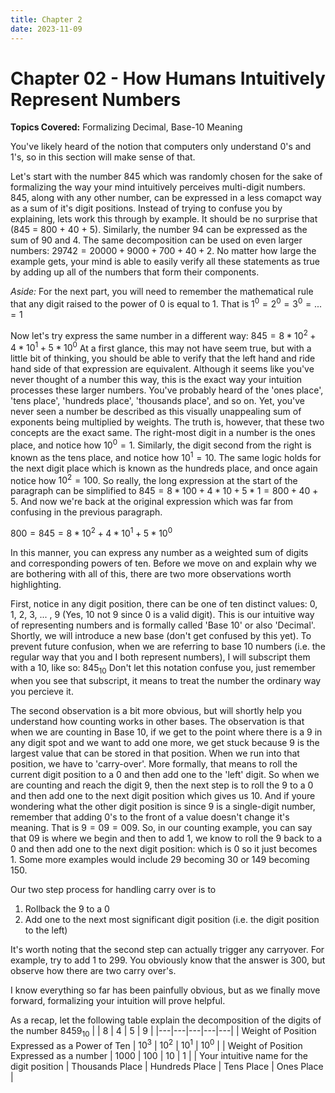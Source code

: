 ```yaml
---
title: Chapter 2
date: 2023-11-09
---
```


<html>
	<head>
	    <!-- Include MathJax script -->
		<script src="https://cdn.mathjax.org/mathjax/latest/MathJax.js?config=TeX-AMS-MML_HTMLorMML" type="text/javascript"></script>
	</head>
</html>

# Chapter 02 - How Humans Intuitively Represent Numbers
**Topics Covered:** Formalizing Decimal, Base-10 Meaning

You've likely heard of the notion that computers only understand 0's and 1's, so in this section will make sense of that.

Let's start with the number 845 which was randomly chosen for the sake of formalizing the way your mind intuitively perceives multi-digit numbers. 845, along with any other number, can be expressed in a less comapct way as a sum of it's digit positions. Instead of trying to confuse you by explaining, lets work this through by example. It should be no surprise that \(845 = 800 + 40 + 5)\. Similarly, the number 94 can be expressed as the sum of 90 and 4. The same decomposition can be used on even larger numbers: $`29742 = 20000 + 9000+ 700 + 40 + 2`$. No matter how large the example gets, your mind is able to easily verify all these statements as true by adding up all of the numbers that form their components. 

*Aside:* For the next part, you will need to remember the mathematical rule that any digit raised to the power of 0 is equal to 1. That is $`1^0=2^0=3^0=...=1`$

Now let's try express the same number in a different way: $`845=8*10^2+4*10^1+5*10^0`$
At a first glance, this may not have seem true, but with a little bit of thinking, you should be able to verify that the left hand and ride hand side of that expression are equivalent. Although it seems like you've never thought of a number this way, this is the exact way your intuition processes these larger numbers. You've probably heard of the 'ones place', 'tens place', 'hundreds place', 'thousands place', and so on. Yet, you've never seen a number be described as this visually unappealing sum of exponents being multiplied by weights. The truth is, however, that these two concepts are the exact same. The right-most digit in a number is the ones place, and notice how $`10^0=1`$. Similarly, the digit second from the right is known as the tens place, and notice how $`10^1 = 10`$. The same logic holds for the next digit place which is known as the hundreds place, and once again notice how $`10^2=100`$. So really, the long expression at the start of the paragraph can be simplified to $`845=8*100 + 4*10 + 5*1 = 800 + 40 + 5`$. And now we're back at the original expression which was far from confusing in the previous paragraph. 

$`800 = 845=8*10^2+4*10^1+5*10^0`$

In this manner, you can express any number as a weighted sum of digits and corresponding powers of ten. Before we move on and explain why we are bothering with all of this, there are two more observations worth highlighting.

First, notice in any digit position, there can be one of ten distinct values: 0, 1, 2, 3, ... , 9 (Yes, 10 not 9 since 0 is a valid digit). This is our intuitive way of representing numbers and is formally called 'Base 10' or also 'Decimal'. Shortly, we will introduce a new base (don't get confused by this yet). To prevent future confusion, when we are referring to base 10 numbers (i.e. the regular way that you and I both represent numbers), I will subscript them with a 10, like so: $`845_{10}`$ Don't let this notation confuse you, just remember when you see that subscript, it means to treat the number the ordinary way you percieve it.

The second observation is a bit more obvious, but will shortly help you understand how counting works in other bases. The observation is that when we are counting in Base 10, if we get to the point where there is a 9 in any digit spot and we want to add one more, we get stuck because 9 is the largest value that can be stored in that position. When we run into that position, we have to 'carry-over'. More formally, that means to roll the current digit position to a 0 and then add one to the 'left' digit. So when we are counting and reach the digit 9, then the next step is to roll the 9 to a 0 and then add one to the next digit position which gives us 10. And if youre wondering what the other digit position is since 9 is a single-digit number, remember that adding 0's to the front of a value doesn't change it's meaning. That is $9=09=009$. So, in our counting example, you can say that $09$ is where we begin and then to add 1, we know to roll the 9 back to a 0 and then add one to the next digit position: which is 0 so it just becomes 1. Some more examples would include $29$ becoming $30$ or $149$ becoming $150$.

Our two step process for handling carry over is to
1. Rollback the 9 to a 0
2. Add one to the next most significant digit position (i.e. the digit position to the left)

It's worth noting that the second step can actually trigger any carryover. For example, try to add $1$ to $299$. You obviously know that the answer is $300$, but observe how there are two carry over's. 

I know everything so far has been painfully obvious, but as we finally move forward, formalizing your intuition will prove helpful.

As a recap, let the following table explain the decomposition of the digits of the number $`8459_{10}`$
|   | 8 | 4 | 5 | 9 |
|---|---|---|---|---|
| Weight of Position Expressed as a Power of Ten  | $`10^3`$  | $`10^2`$  | $`10^1`$  | $`10^0`$  |
| Weight of Position Expressed as a number  | 1000  | 100  | 10 | 1 |
| Your intuitive name for the digit position  | Thousands Place  | Hundreds Place  | Tens Place  | Ones Place  |
